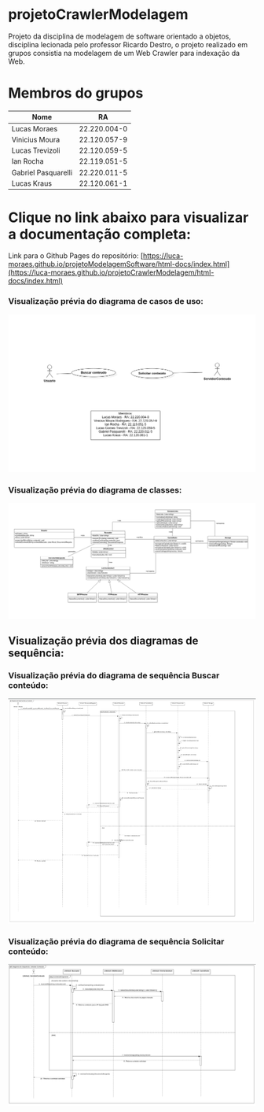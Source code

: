 # projetoCrawlerModelagem
Projeto da disciplina de modelagem de software orientado a objetos, disciplina lecionada pelo professor Ricardo Destro, o projeto realizado em grupos consistia na modelagem de um Web Crawler para indexação da Web.

# Membros do grupos
| Nome  | RA |
| ------------- | ------------- |
| Lucas Moraes  | 22.220.004-0  |
| Vinicius Moura  | 22.120.057-9 |
| Lucas Trevizoli | 22.120.059-5 |
| Ian Rocha  | 22.119.051-5 |
| Gabriel Pasquarelli | 22.220.011-5 |
| Lucas Kraus | 22.120.061-1 |

# Clique no link abaixo para visualizar a documentação completa:
Link para o Github Pages do repositório: [https://luca-moraes.github.io/projetoModelagemSoftware/html-docs/index.html](https://luca-moraes.github.io/projetoCrawlerModelagem/html-docs/index.html)

### Visualização prévia do diagrama de casos de uso:

![Diagrama de caso de uso](https://github.com/luca-moraes/projetoCrawlerModelagem/blob/main/images/useCases.png)

### Visualização prévia do diagrama de classes:

![Diagrama de caso de uso](https://github.com/luca-moraes/projetoCrawlerModelagem/blob/main/images/classes.png)

## Visualização prévia dos diagramas de sequência:

### Visualização prévia do diagrama de sequência Buscar conteúdo:

![Diagrama de caso de uso](https://github.com/luca-moraes/projetoCrawlerModelagem/blob/main/images/seqBuscar.png)

### Visualização prévia do diagrama de sequência Solicitar conteúdo:

![Diagrama de caso de uso](https://github.com/luca-moraes/projetoCrawlerModelagem/blob/main/images/seqSolicitar.png)
